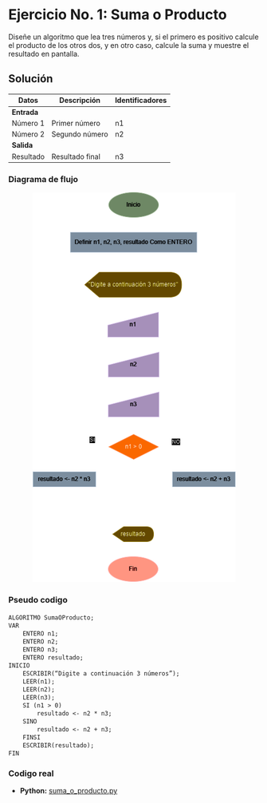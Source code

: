 # Ejercicio No. 1: Suma o Producto

Diseñe un algoritmo que lea tres números y, si el primero es positivo calcule el producto de los otros dos, y en otro caso, calcule la suma y muestre el resultado en pantalla.

## Solución

| **Datos**   | **Descripción** | **Identificadores** |
|-------------|-----------------|---------------------|
| **Entrada** |                 |                     |
| Número 1    | Primer número   | n1                  |
| Número 2    | Segundo número  | n2                  |
| **Salida**  |                 |                     |
| Resultado   | Resultado final | n3                  |

### Diagrama de flujo

<p align="center">
  <img src="./diagrama_flujo.png" alt="Diagrama de flujo ejercicio no.1">
</p>

### Pseudo codigo

```
ALGORITMO SumaOProducto;
VAR
	ENTERO n1;
	ENTERO n2;
	ENTERO n3;
	ENTERO resultado;
INICIO
	ESCRIBIR(“Digite a continuación 3 números”);
	LEER(n1);
	LEER(n2);
	LEER(n3);
	SI (n1 > 0)
		resultado <- n2 * n3;
	SINO
		resultado <- n2 + n3;
	FINSI
	ESCRIBIR(resultado);
FIN
```

### Codigo real

- **Python:** [suma_o_producto.py](./suma_o_producto.py)

